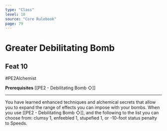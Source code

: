 ```yaml
---
type: "Class"
level: 10
source: "Core Rulebook"
page: 79
---
```

# Greater Debilitating Bomb
## Feat 10
#PE2Alchemist

**Prerequisites** [[PE2 - Debilitating Bomb ◇]]

---
You have learned enhanced techniques and alchemical secrets that allow you to expand the range of effects you can impose with your bombs. When you use [[PE2 - Debilitating Bomb ◇]], and the following to the list you can choose from: clumsy 1, enfeebled 1, stupefied 1, or -10-foot status penalty to Speeds.
